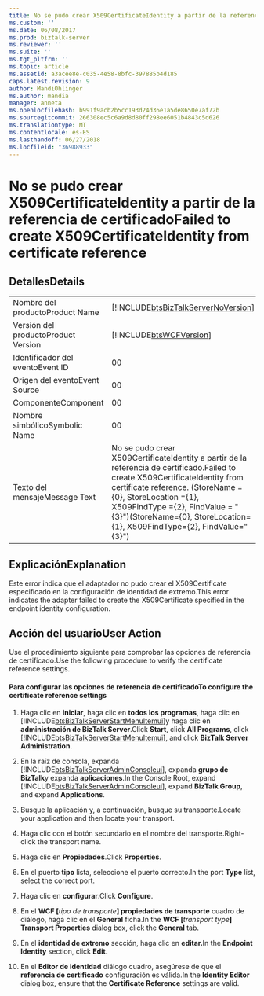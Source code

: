 ```yaml
---
title: No se pudo crear X509CertificateIdentity a partir de la referencia de certificado | Microsoft Docs
ms.custom: ''
ms.date: 06/08/2017
ms.prod: biztalk-server
ms.reviewer: ''
ms.suite: ''
ms.tgt_pltfrm: ''
ms.topic: article
ms.assetid: a3acee8e-c035-4e58-8bfc-397885b4d185
caps.latest.revision: 9
author: MandiOhlinger
ms.author: mandia
manager: anneta
ms.openlocfilehash: b991f9acb2b5cc193d24d36e1a5de8650e7af72b
ms.sourcegitcommit: 266308ec5c6a9d8d80ff298ee6051b4843c5d626
ms.translationtype: MT
ms.contentlocale: es-ES
ms.lasthandoff: 06/27/2018
ms.locfileid: "36988933"
---
```

# <a name="failed-to-create-x509certificateidentity-from-certificate-reference"></a><span data-ttu-id="49a71-102">No se pudo crear X509CertificateIdentity a partir de la referencia de certificado</span><span class="sxs-lookup"><span data-stu-id="49a71-102">Failed to create X509CertificateIdentity from certificate reference</span></span>
## <a name="details"></a><span data-ttu-id="49a71-103">Detalles</span><span class="sxs-lookup"><span data-stu-id="49a71-103">Details</span></span>  

|                 |                                                                                                                                            |
|-----------------|--------------------------------------------------------------------------------------------------------------------------------------------|
|  <span data-ttu-id="49a71-104">Nombre del producto</span><span class="sxs-lookup"><span data-stu-id="49a71-104">Product Name</span></span>   |                             [!INCLUDE[btsBizTalkServerNoVersion](../includes/btsbiztalkservernoversion-md.md)]                             |
| <span data-ttu-id="49a71-105">Versión del producto</span><span class="sxs-lookup"><span data-stu-id="49a71-105">Product Version</span></span> |                                         [!INCLUDE[btsWCFVersion](../includes/btswcfversion-md.md)]                                         |
|    <span data-ttu-id="49a71-106">Identificador del evento</span><span class="sxs-lookup"><span data-stu-id="49a71-106">Event ID</span></span>     |                                                                     <span data-ttu-id="49a71-107">0</span><span class="sxs-lookup"><span data-stu-id="49a71-107">0</span></span>                                                                      |
|  <span data-ttu-id="49a71-108">Origen del evento</span><span class="sxs-lookup"><span data-stu-id="49a71-108">Event Source</span></span>   |                                                                     <span data-ttu-id="49a71-109">0</span><span class="sxs-lookup"><span data-stu-id="49a71-109">0</span></span>                                                                      |
|    <span data-ttu-id="49a71-110">Componente</span><span class="sxs-lookup"><span data-stu-id="49a71-110">Component</span></span>    |                                                                     <span data-ttu-id="49a71-111">0</span><span class="sxs-lookup"><span data-stu-id="49a71-111">0</span></span>                                                                      |
|  <span data-ttu-id="49a71-112">Nombre simbólico</span><span class="sxs-lookup"><span data-stu-id="49a71-112">Symbolic Name</span></span>  |                                                                     <span data-ttu-id="49a71-113">0</span><span class="sxs-lookup"><span data-stu-id="49a71-113">0</span></span>                                                                      |
|  <span data-ttu-id="49a71-114">Texto del mensaje</span><span class="sxs-lookup"><span data-stu-id="49a71-114">Message Text</span></span>   | <span data-ttu-id="49a71-115">No se pudo crear X509CertificateIdentity a partir de la referencia de certificado.</span><span class="sxs-lookup"><span data-stu-id="49a71-115">Failed to create X509CertificateIdentity from certificate reference.</span></span> <span data-ttu-id="49a71-116">(StoreName ={0}, StoreLocation ={1}, X509FindType ={2}, FindValue = "{3}")</span><span class="sxs-lookup"><span data-stu-id="49a71-116">(StoreName={0}, StoreLocation={1}, X509FindType={2}, FindValue="{3}")</span></span> |

## <a name="explanation"></a><span data-ttu-id="49a71-117">Explicación</span><span class="sxs-lookup"><span data-stu-id="49a71-117">Explanation</span></span>  
 <span data-ttu-id="49a71-118">Este error indica que el adaptador no pudo crear el X509Certificate especificado en la configuración de identidad de extremo.</span><span class="sxs-lookup"><span data-stu-id="49a71-118">This error indicates the adapter failed to create the X509Certificate specified in the endpoint identity configuration.</span></span>  

## <a name="user-action"></a><span data-ttu-id="49a71-119">Acción del usuario</span><span class="sxs-lookup"><span data-stu-id="49a71-119">User Action</span></span>  
 <span data-ttu-id="49a71-120">Use el procedimiento siguiente para comprobar las opciones de referencia de certificado.</span><span class="sxs-lookup"><span data-stu-id="49a71-120">Use the following procedure to verify the certificate reference settings.</span></span>  

#### <a name="to-configure-the-certificate-reference-settings"></a><span data-ttu-id="49a71-121">Para configurar las opciones de referencia de certificado</span><span class="sxs-lookup"><span data-stu-id="49a71-121">To configure the certificate reference settings</span></span>  

1. <span data-ttu-id="49a71-122">Haga clic en **iniciar**, haga clic en **todos los programas**, haga clic en [!INCLUDE[btsBizTalkServerStartMenuItemui](../includes/btsbiztalkserverstartmenuitemui-md.md)]y haga clic en **administración de BizTalk Server**.</span><span class="sxs-lookup"><span data-stu-id="49a71-122">Click **Start**, click **All Programs**, click [!INCLUDE[btsBizTalkServerStartMenuItemui](../includes/btsbiztalkserverstartmenuitemui-md.md)], and click **BizTalk Server Administration**.</span></span>  

2. <span data-ttu-id="49a71-123">En la raíz de consola, expanda [!INCLUDE[btsBizTalkServerAdminConsoleui](../includes/btsbiztalkserveradminconsoleui-md.md)], expanda **grupo de BizTalk**y expanda **aplicaciones**.</span><span class="sxs-lookup"><span data-stu-id="49a71-123">In the Console Root, expand [!INCLUDE[btsBizTalkServerAdminConsoleui](../includes/btsbiztalkserveradminconsoleui-md.md)], expand **BizTalk Group**, and expand  **Applications**.</span></span>  

3. <span data-ttu-id="49a71-124">Busque la aplicación y, a continuación, busque su transporte.</span><span class="sxs-lookup"><span data-stu-id="49a71-124">Locate your application and then locate your transport.</span></span>  

4. <span data-ttu-id="49a71-125">Haga clic con el botón secundario en el nombre del transporte.</span><span class="sxs-lookup"><span data-stu-id="49a71-125">Right-click the transport name.</span></span>  

5. <span data-ttu-id="49a71-126">Haga clic en **Propiedades**.</span><span class="sxs-lookup"><span data-stu-id="49a71-126">Click **Properties**.</span></span>  

6. <span data-ttu-id="49a71-127">En el puerto **tipo** lista, seleccione el puerto correcto.</span><span class="sxs-lookup"><span data-stu-id="49a71-127">In the port **Type** list, select the correct port.</span></span>  

7. <span data-ttu-id="49a71-128">Haga clic en **configurar**.</span><span class="sxs-lookup"><span data-stu-id="49a71-128">Click **Configure**.</span></span>  

8. <span data-ttu-id="49a71-129">En el **WCF [**<em>tipo de transporte</em>**] propiedades de transporte** cuadro de diálogo, haga clic en el **General** ficha.</span><span class="sxs-lookup"><span data-stu-id="49a71-129">In the **WCF [**<em>transport type</em>**] Transport Properties** dialog box, click the **General** tab.</span></span>  

9. <span data-ttu-id="49a71-130">En el **identidad de extremo** sección, haga clic en **editar.**</span><span class="sxs-lookup"><span data-stu-id="49a71-130">In the **Endpoint Identity** section, click **Edit.**</span></span>  

10. <span data-ttu-id="49a71-131">En el **Editor de identidad** diálogo cuadro, asegúrese de que el **referencia de certificado** configuración es válida.</span><span class="sxs-lookup"><span data-stu-id="49a71-131">In the **Identity Editor** dialog box, ensure that the **Certificate Reference** settings are valid.</span></span>
